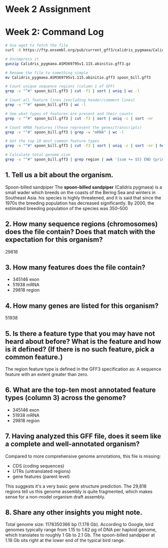 # Week 2 Assignment

# Week 2: Command Log

```bash
# Use wget to fetch the file
curl -O https://ftp.ensembl.org/pub/current_gff3/calidris_pygmaea/Calidris_pygmaea.ASM369795v1.115.abinitio.gff3.gz

# Uncompress it
gunzip Calidris_pygmaea.ASM369795v1.115.abinitio.gff3.gz

# Rename the file to something simple
mv Calidris_pygmaea.ASM369795v1.115.abinitio.gff3 spoon_bill.gff3

# Count unique sequence regions (column 1 of GFF)
grep -v "^#" spoon_bill.gff3 | cut -f1 | sort | uniq | wc -l

# Count all feature lines (excluding header/comment lines)
grep -v "^#" spoon_bill.gff3 | wc -l

# See what types of features are present and their counts
grep -v "^#" spoon_bill.gff3 | cut -f3 | sort | uniq -c | sort -nr

# Count mRNA features (these represent the genes/transcripts)
grep -v "^#" spoon_bill.gff3 | grep -w "mRNA" | wc -l

# Get the top 10 most common feature types
grep -v "^#" spoon_bill.gff3 | cut -f3 | sort | uniq -c | sort -nr | head -10

# Calculate total genome size
grep -v "^#" spoon_bill.gff3 | grep region | awk '{sum += $5} END {print "Total genome size:", sum " bp"}'

```

## 1. Tell us a bit about the organism.

Spoon-billed sandpiper
The **spoon-billed sandpiper** (Calidris pygmaea) is a small wader which breeds on the coasts of the Bering Sea and winters in Southeast Asia. his species is highly threatened, and it is said that since the 1970s the breeding population has decreased significantly. By 2000, the estimated breeding population of the species was 350–500

## 2. How many sequence regions (chromosomes) does the file contain? Does that match with the expectation for this organism?

29818

## 3. How many features does the file contain?

* 345146 exon
* 51938 mRNA
* 29818 region

## 4. How many genes are listed for this organism?

51938

## 5. Is there a feature type that you may have not heard about before? What is the feature and how is it defined? (If there is no such feature, pick a common feature.)

The region feature type is defined in the GFF3 specification as: A sequence feature with an extent greater than zero.

## 6. What are the top-ten most annotated feature types (column 3) across the genome?

* 345146 exon
* 51938 mRNA
* 29818 region

## 7. Having analyzed this GFF file, does it seem like a complete and well-annotated organism?

Compared to more comprehensive genome annotations, this file is missing:

* CDS (coding sequences)
* UTRs (untranslated regions)
* gene features (parent level)

This suggests it's a very basic gene structure prediction. The 29,818 regions tell us this genome assembly is quite fragmented, which makes sense for a non-model organism draft assembly.

## 8. Share any other insights you might note.

Total genome size: 1178350366 bp (1.178 Gb). According to Google, bird genomes typically range from 1.15 to 1.62 pg of DNA per haploid genome, which translates to roughly 1 Gb to 2.1 Gb. The spoon-billed sandpiper at 1.18 Gb sits right at the lower end of the typical bird range.